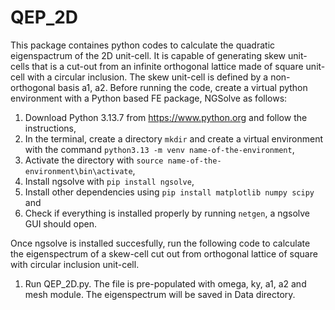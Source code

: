 # QEP_2D
This package containes python codes to calculate the quadratic eigenspactrum of the 2D unit-cell. It is capable of generating skew unit-cells that is a cut-out from an infinite orthogonal lattice made of square unit-cell with a circular inclusion. The skew unit-cell is defined by a non-orthogonal basis a1, a2. Before running the code, create a virtual python environment with a Python based FE package, NGSolve as follows:  
1.  Download Python 3.13.7 from https://www.python.org and follow the instructions,  
2.  In the terminal, create a directory `mkdir` and create a virtual environment with the command `python3.13 -m venv name-of-the-environment`,
3.  Activate the directory with `source name-of-the-environment\bin\activate`,
4.  Install ngsolve with `pip install ngsolve`,
5.  Install other dependencies using `pip install matplotlib numpy scipy` and
6.  Check if everything is installed properly by running `netgen`, a ngsolve GUI should open.  

Once ngsolve is installed succesfully, run the following code to calculate the eigenspectrum of a skew-cell cut out from orthogonal lattice of square with circular inclusion unit-cell.  
1.  Run QEP_2D.py. The file is pre-populated with omega, ky, a1, a2 and mesh module. The eigenspectrum will be saved in Data directory.
